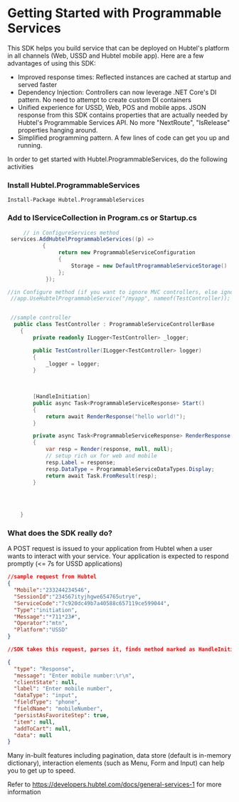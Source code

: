 
# Getting Started with Programmable Services

This SDK helps you build service that can be deployed on Hubtel's platform in all channels (Web, USSD and Hubtel mobile app). Here are a few advantages of using this SDK:
- Improved response times: Reflected instances are cached at startup and served faster
- Dependency Injection: Controllers can now leverage .NET Core's DI pattern. No need to attempt to create custom DI containers
- Unified experience for USSD, Web, POS and mobile apps. JSON response from this SDK contains properties that are actually needed by Hubtel's Programmable Services API. No more "NextRoute", "IsRelease" properties hanging around.
- Simplified programming pattern. A few lines of code can get you up and running.
 
In order to get started with Hubtel.ProgrammableServices, do the following activities
### Install Hubtel.ProgrammableServices

    Install-Package Hubtel.ProgrammableServices

                   
### Add to IServiceCollection in Program.cs or Startup.cs
``` c#
     // in ConfigureServices method
 services.AddHubtelProgrammableServices((p) =>
           {
                return new ProgrammableServiceConfiguration
                {
                    Storage = new DefaultProgrammableServiceStorage()
                };
            });

//in Configure method (if you want to ignore MVC controllers, else ignore this line)
 //app.UseHubtelProgrammableService("/myapp", nameof(TestController));


 //sample controller
  public class TestController : ProgrammableServiceControllerBase
    {
        private readonly ILogger<TestController> _logger;

        public TestController(ILogger<TestController> logger)
        {
            _logger = logger;
        }

        
       
        [HandleInitiation] 
        public async Task<ProgrammableServiceResponse> Start()
        {
            return await RenderResponse("hello world!");
        }

        private async Task<ProgrammableServiceResponse> RenderResponse(string response)
        {
            var resp = Render(response, null, null);
            // setup rich ux for web and mobile
            resp.Label = response;
            resp.DataType = ProgrammableServiceDataTypes.Display;
            return await Task.FromResult(resp);
        }

       

        
    }
```

### What does the SDK really do?
A POST request is issued to your application from Hubtel when a user wants to interact with your service. Your application is expected to respond promptly (<= 7s for USSD applications)

``` json
//sample request from Hubtel
{
  "Mobile":"233244234546", 
  "SessionId":"234567ityjhgwe654765utrye",  
  "ServiceCode":"7c920dc49b7a40588c657119ce599044", 
  "Type":"initiation", 
  "Message":"*711*23#", 
  "Operator":"mtn",
  "Platform":"USSD"
}

//SDK takes this request, parses it, finds method marked as HandleInitiation, and invoke it for a response. Below is sample response:

{
  "type": "Response",
  "message": "Enter mobile number:\r\n",
  "clientState": null,
  "label": "Enter mobile number",
  "dataType": "input",
  "fieldType": "phone",
  "fieldName": "mobileNumber",
  "persistAsFavoriteStep": true,
  "item": null,
  "addToCart": null,
  "data": null
}
```
Many in-built features including pagination, data store (default is in-memory dictionary), interaction elements (such as Menu, Form and Input) can help you to get up to speed.

Refer to https://developers.hubtel.com/docs/general-services-1 for more information
